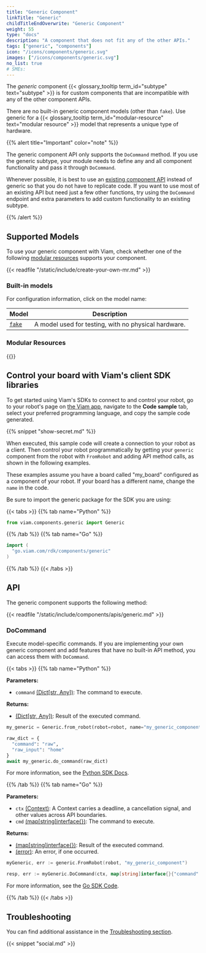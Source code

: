 ```yaml
---
title: "Generic Component"
linkTitle: "Generic"
childTitleEndOverwrite: "Generic Component"
weight: 55
type: "docs"
description: "A component that does not fit any of the other APIs."
tags: ["generic", "components"]
icon: "/icons/components/generic.svg"
images: ["/icons/components/generic.svg"]
no_list: true
# SMEs:
---
```


The _generic_ component {{< glossary_tooltip term_id="subtype" text="subtype" >}} is for custom components that are incompatible with any of the other component APIs.

There are no built-in generic component models (other than `fake`).
Use generic for a {{< glossary_tooltip term_id="modular-resource" text="modular resource" >}} model that represents a unique type of hardware.

{{% alert title="Important" color="note" %}}

The generic component API only supports the `DoCommand` method.
If you use the generic subtype, your module needs to define any and all component functionality and pass it through `DoCommand`.

Whenever possible, it is best to use an [existing component API](/components/) instead of generic so that you do not have to replicate code.
If you want to use most of an existing API but need just a few other functions, try using the `DoCommand` endpoint and extra parameters to add custom functionality to an existing subtype.

{{% /alert %}}

## Supported Models

To use your generic component with Viam, check whether one of the following [modular resources](#modular-resources) supports your component.

{{< readfile "/static/include/create-your-own-mr.md" >}}

### Built-in models

For configuration information, click on the model name:

<!-- prettier-ignore -->
Model | Description
----- | -----------
[`fake`](fake/) | A model used for testing, with no physical hardware.

### Modular Resources

{{<modular-resources api="rdk:component:generic" type="generic">}}

## Control your board with Viam's client SDK libraries

To get started using Viam's SDKs to connect to and control your robot, go to your robot's page on [the Viam app](https://app.viam.com), navigate to the **Code sample** tab, select your preferred programming language, and copy the sample code generated.

{{% snippet "show-secret.md" %}}

When executed, this sample code will create a connection to your robot as a client.
Then control your robot programmatically by getting your `generic` component from the robot with `FromRobot` and adding API method calls, as shown in the following examples.

These examples assume you have a board called "my_board" configured as a component of your robot.
If your board has a different name, change the `name` in the code.

Be sure to import the generic package for the SDK you are using:

{{< tabs >}}
{{% tab name="Python" %}}

```python
from viam.components.generic import Generic
```

{{% /tab %}}
{{% tab name="Go" %}}

```go
import (
  "go.viam.com/rdk/components/generic"
)
```

{{% /tab %}}
{{< /tabs >}}

## API

The generic component supports the following method:

{{< readfile "/static/include/components/apis/generic.md" >}}

### DoCommand

Execute model-specific commands.
If you are implementing your own generic component and add features that have no built-in API method, you can access them with `DoCommand`.

{{< tabs >}}
{{% tab name="Python" %}}

**Parameters:**

- `command` [(Dict[str, Any])](https://docs.python.org/3/library/stdtypes.html#typesmapping): The command to execute.

**Returns:**

- [(Dict[str, Any])](https://docs.python.org/3/library/stdtypes.html#typesmapping): Result of the executed command.

```python {class="line-numbers linkable-line-numbers"}
my_generic = Generic.from_robot(robot=robot, name="my_generic_component")

raw_dict = {
  "command": "raw",
  "raw_input": "home"
}
await my_generic.do_command(raw_dict)
```

For more information, see the [Python SDK Docs](https://python.viam.dev/autoapi/viam/components/generic/client/index.html#viam.components.generic.client.GenericClient.do_command).

{{% /tab %}}
{{% tab name="Go" %}}

**Parameters:**

- `ctx` [(Context)](https://pkg.go.dev/context): A Context carries a deadline, a cancellation signal, and other values across API boundaries.
- `cmd` [(map[string]interface{})](https://go.dev/blog/maps): The command to execute.

**Returns:**

- [(map[string]interface{})](https://go.dev/blog/maps): Result of the executed command.
- [(error)](https://pkg.go.dev/builtin#error): An error, if one occurred.

```go {class="line-numbers linkable-line-numbers"}
myGeneric, err := generic.FromRobot(robot, "my_generic_component")

resp, err := myGeneric.DoCommand(ctx, map[string]interface{}{"command": "example"})
```

For more information, see the [Go SDK Code](https://github.com/viamrobotics/api/blob/main/component/generic/v1/generic_grpc.pb.go).

{{% /tab %}}
{{< /tabs >}}

## Troubleshooting

You can find additional assistance in the [Troubleshooting section](/appendix/troubleshooting/).

{{< snippet "social.md" >}}
